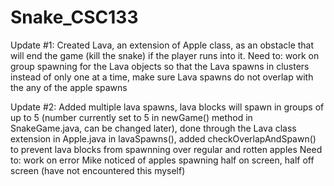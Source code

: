 # Snake_CSC133

Update #1: Created Lava, an extension of Apple class, as an obstacle that will end the game (kill the snake) if the player runs into it.
Need to: work on group spawning for the Lava objects so that the Lava spawns in clusters instead of only one at a time, 
         make sure Lava spawns do not overlap with the any of the apple spawns

Update #2: Added multiple lava spawns, lava blocks will spawn in groups of up to 5 (number currently set to 5 in newGame() method in SnakeGame.java, can be changed later),
           done through the Lava class extension in Apple.java in lavaSpawns(),
           added checkOverlapAndSpawn() to prevent lava blocks from spawnning over regular and rotten apples
Need to: work on error Mike noticed of apples spawning half on screen, half off screen (have not encountered this myself)
